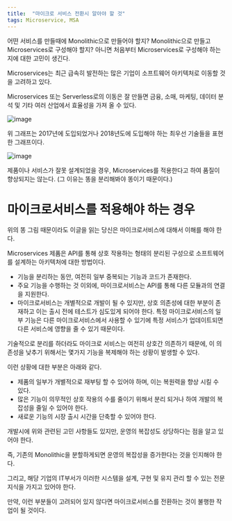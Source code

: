 ```yaml
---
title:  "마이크로 서비스 전환시 알아야 할 것"
tags: Microservice, MSA
---
```

어떤 서비스를 만들때에 Monolithic으로 만들어야 할지? Monolithic으로 만들고 Microservices로 구성해야 할지? 아니면 처음부터 Microservices로 구성해야 하는지에 대한 고민이 생긴다.

Microservices는 최근 급속히 발전하는 많은 기업이 소프트웨어 아키텍처로 이동할 것을 고려하고 있다.

Microservices 또는 Serverless로의 이동은 잘 만들면 금융, 소매, 마케팅, 데이터 분석 및 기타 여러 산업에서 효율성을 가져 올 수 있다.

![image](https://user-images.githubusercontent.com/111643/116038489-7738f180-a6a4-11eb-9630-46d1cc24991b.png)

위 그래프는 2017년에 도입되었거나 2018년도에 도입해야 하는 최우선 기술들을 표현한 그래프이다.

![image](https://user-images.githubusercontent.com/111643/116038509-7e5fff80-a6a4-11eb-9c42-11dce0789819.png)

제품이나 서비스가 잘못 설계되었을 경우, Microservices를 적용한다고 하여 품질이 향상되지는 않는다. (그 이유는 똥을 분리해봐야 똥이기 때문이다.)

# 마이크로서비스를 적용해야 하는 경우
위의 똥 그림 때문이라도 이글을 읽는 당신은 마이크로서비스에 대해서 이해를 해야 한다.

Microservices 제품은 API를 통해 상호 작용하는 형태의 분리된 구성으로 소프트웨어를 설계하는 아키텍처에 대한 방법이다.
* 기능을 분리하는 동안, 여전히 일부 중복되는 기능과 코드가 존재한다.
* 주요 기능을 수행하는 것 이외에, 마이크로서비스는 API를 통해 다른 모듈과의 연결을 지원한다.
* 마이크로서비스는 개별적으로 개발이 될 수 있지만, 상호 의존성에 대한 부분이 존재하고 이는 출시 전에 테스트가 심도있게 되어야 한다. 특정 마이크로서비스의 일부 기능은 다른 마이크로서비스에서 사용할 수 있기에 특정 서비스가 업데이트되면 다른 서비스에 영향을 줄 수 있기 때문이다.

기술적으로 분리를 하더라도 마이크로 서비스는 여전히 상호간 의존하기 때문에, 이 의존성을 낮추기 위해서는 몇가지 기능을 복제해야 하는 상황이 발생할 수 있다.

이런 상황에 대한 부분은 아래와 같다.
* 제품의 일부가 개별적으로 재부팅 할 수 있어야 하며, 이는 복원력을 향상 시킬 수 있다.
* 많은 기능이 의무적인 상호 작용의 수를 줄이기 위해서 분리 되거나 하여 개발의 복잡성을 줄일 수 있어야 한다.
* 새로운 기능의 시장 출시 시간을 단축할 수 있어야 한다.

개발시에 위와 관련된 고민 사항들도 있지만, 운영의 복잡성도 상당하다는 점을 알고 있어야 한다.

즉, 기존의 Monolithic을 분할하게되면 운영의 복잡성을 증가한다는 것을 인지해야 한다.

그리고, 해당 기업의 IT부서가 이러한 시스템을 설계, 구현 및 유지 관리 할 수 있는 전문 지식을 가지고 있어야 한다.

만약, 이런 부분들이 고려되어 있지 않다면 마이크로서비스를 전환하는 것이 불행한 작업이 될 것이다.
